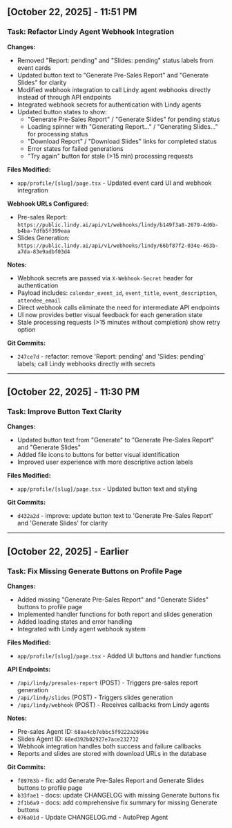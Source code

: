 ## [October 22, 2025] - 11:51 PM
### Task: Refactor Lindy Agent Webhook Integration
**Changes:**
- Removed "Report: pending" and "Slides: pending" status labels from event cards
- Updated button text to "Generate Pre-Sales Report" and "Generate Slides" for clarity
- Modified webhook integration to call Lindy agent webhooks directly instead of through API endpoints
- Integrated webhook secrets for authentication with Lindy agents
- Updated button states to show:
  - "Generate Pre-Sales Report" / "Generate Slides" for pending status
  - Loading spinner with "Generating Report..." / "Generating Slides..." for processing status
  - "Download Report" / "Download Slides" links for completed status
  - Error states for failed generations
  - "Try again" button for stale (>15 min) processing requests

**Files Modified:**
- `app/profile/[slug]/page.tsx` - Updated event card UI and webhook integration

**Webhook URLs Configured:**
- Pre-sales Report: `https://public.lindy.ai/api/v1/webhooks/lindy/b149f3a8-2679-4d0b-b4ba-7dfb5f399eaa`
- Slides Generation: `https://public.lindy.ai/api/v1/webhooks/lindy/66bf87f2-034e-463b-a7da-83e9adbf03d4`

**Notes:**
- Webhook secrets are passed via `X-Webhook-Secret` header for authentication
- Payload includes: `calendar_event_id`, `event_title`, `event_description`, `attendee_email`
- Direct webhook calls eliminate the need for intermediate API endpoints
- UI now provides better visual feedback for each generation state
- Stale processing requests (>15 minutes without completion) show retry option

**Git Commits:**
- `247ce7d` - refactor: remove 'Report: pending' and 'Slides: pending' labels; call Lindy webhooks directly with secrets

---

## [October 22, 2025] - 11:30 PM
### Task: Improve Button Text Clarity
**Changes:**
- Updated button text from "Generate" to "Generate Pre-Sales Report" and "Generate Slides"
- Added file icons to buttons for better visual identification
- Improved user experience with more descriptive action labels

**Files Modified:**
- `app/profile/[slug]/page.tsx` - Updated button text and styling

**Git Commits:**
- `d432a2d` - improve: update button text to 'Generate Pre-Sales Report' and 'Generate Slides' for clarity

---

## [October 22, 2025] - Earlier
### Task: Fix Missing Generate Buttons on Profile Page
**Changes:**
- Added missing "Generate Pre-Sales Report" and "Generate Slides" buttons to profile page
- Implemented handler functions for both report and slides generation
- Added loading states and error handling
- Integrated with Lindy agent webhook system

**Files Modified:**
- `app/profile/[slug]/page.tsx` - Added UI buttons and handler functions

**API Endpoints:**
- `/api/lindy/presales-report` (POST) - Triggers pre-sales report generation
- `/api/lindy/slides` (POST) - Triggers slides generation
- `/api/lindy/webhook` (POST) - Receives callbacks from Lindy agents

**Notes:**
- Pre-sales Agent ID: `68aa4cb7ebbc5f9222a2696e`
- Slides Agent ID: `68ed392b02927e7ace232732`
- Webhook integration handles both success and failure callbacks
- Reports and slides are stored with download URLs in the database

**Git Commits:**
- `f89763b` - fix: add Generate Pre-Sales Report and Generate Slides buttons to profile page
- `b33fae1` - docs: update CHANGELOG with missing Generate buttons fix
- `2f1b6a9` - docs: add comprehensive fix summary for missing Generate buttons
- `076a01d` - Update CHANGELOG.md - AutoPrep Agent
